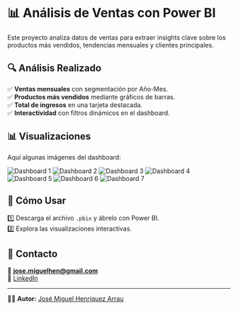 # 📊 Análisis de Ventas con Power BI  

Este proyecto analiza datos de ventas para extraer insights clave sobre los productos más vendidos, tendencias mensuales y clientes principales.  

## 🔍 Análisis Realizado  
✅ **Ventas mensuales** con segmentación por Año-Mes.  
✅ **Productos más vendidos** mediante gráficos de barras.  
✅ **Total de ingresos** en una tarjeta destacada.  
✅ **Interactividad** con filtros dinámicos en el dashboard.  

## 📊 Visualizaciones  
Aquí algunas imágenes del dashboard:

![Dashboard 1](Im%C3%A1genes/dashboard_1.png)
![Dashboard 2](Im%C3%A1genes/dashboard_2.png)
![Dashboard 3](Im%C3%A1genes/dashboard_3.png)
![Dashboard 4](Im%C3%A1genes/dashboard_4.png)
![Dashboard 5](Im%C3%A1genes/dashboard_5.png)
![Dashboard 6](Im%C3%A1genes/dashboard_6.png)
![Dashboard 7](Im%C3%A1genes/dashboard_7.png)

## 🚀 Cómo Usar  
1️⃣ Descarga el archivo `.pbix` y ábrelo con Power BI.  
2️⃣ Explora las visualizaciones interactivas.  

## 📢 Contacto
📩 **jose.miguelhen@gmail.com**  
🔗 [LinkedIn](https://www.linkedin.com/in/jos%C3%A9-miguel-henr%C3%ADquez-arrau-sociologo-fullstack-web/)  

---
👨‍💻 **Autor:** [José Miguel Henríquez Arrau](https://www.linkedin.com/in/jos%C3%A9-miguel-henr%C3%ADquez-arrau-sociologo-fullstack-web/)  
